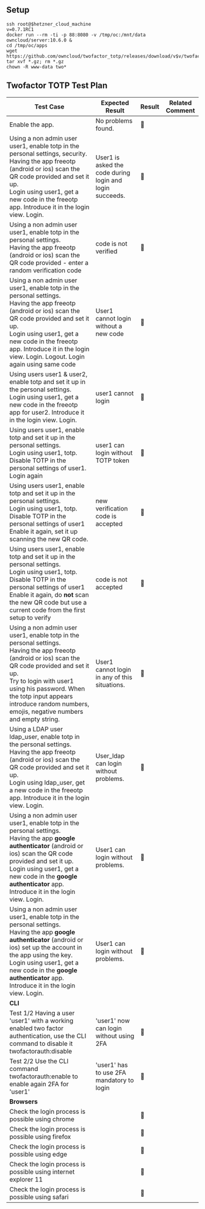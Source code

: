## Setup
```
ssh root@$hetzner_cloud_machine
v=0.7.1RC1
docker run --rm -ti -p 88:8080 -v /tmp/oc:/mnt/data owncloud/server:10.6.0 &
cd /tmp/oc/apps
wget https://github.com/owncloud/twofactor_totp/releases/download/v$v/twofactor_totp-$v.tar.gz
tar xvf *.gz; rm *.gz
chown -R www-data two*
```

## Twofactor TOTP Test Plan

| Test Case                                | Expected Result                          | Result         | Related Comment |
| ---------------------------------------- | ---------------------------------------- | -------------- | --------------- |
| Enable the app.                          | No problems found.                       | 🚧  |                 |
| Using a non admin user user1, enable totp in the personal settings, security.<br />Having the app freeotp (android or ios) scan the QR code provided and set it up.<br />Login using user1, get a new code in the freeotp app. Introduce it in the login view. Login. | User1 is asked the code during login and login succeeds.        | 🚧            |                 |
| Using a non admin user user1, enable totp in the personal settings.<br />Having the app freeotp (android or ios) scan the QR code provided - enter a random verification code | code is not verified |  🚧            |                 |
| Using a non admin user user1, enable totp in the personal settings.<br />Having the app freeotp (android or ios) scan the QR code provided and set it up.<br />Login using user1, get a new code in the freeotp app. Introduce it in the login view. Login. Logout. Login again using same code | User1 cannot login without a new code        | 🚧             |                |
| Using users user1 & user2, enable totp and set it up in the personal settings.<br />Login using user1, get a new code in the freeotp app for user2. Introduce it in the login view. Login. | user1 cannot login      | 🚧            |                 |
| Using users user1, enable totp and set it up in the personal settings.<br />Login using user1, totp.<br />Disable TOTP in the personal settings of user1. Login again | user1 can login without TOTP token      | 🚧            |                 |
| Using users user1, enable totp and set it up in the personal settings.<br />Login using user1, totp.<br />Disable TOTP in the personal settings of user1<br/> Enable it again, set it up scanning the new QR code. | new verification code is accepted      | 🚧            |                 |
| Using users user1, enable totp and set it up in the personal settings.<br />Login using user1, totp.<br />Disable TOTP in the personal settings of user1<br/> Enable it again, do **not** scan the new QR code but use a current code from the first setup to verify | code is not accepted      | 🚧            |                 |
| Using a non admin user user1, enable totp in the personal settings.<br />Having the app freeotp (android or ios) scan the QR code provided and set it up.<br />Try to login with user1 using his password. When the totp input appears introduce random numbers, emojis, negative numbers and empty string. | User1 cannot login in any of this situations. | 🚧              |                 |
| Using a LDAP user ldap_user, enable totp in the personal settings.<br />Having the app freeotp (android or ios) scan the QR code provided and set it up.<br />Login using ldap_user, get a new code in the freeotp app. Introduce it in the login view. Login. | User_ldap can login without problems.    | 🚧              |                 |
| Using a non admin user user1, enable totp in the personal settings.<br />Having the app **google authenticator** (android or ios) scan the QR code provided and set it up.<br />Login using user1, get a new code in the **google authenticator** app. Introduce it in the login view. Login. | User1 can login without problems.        | 🚧             |                 |
| Using a non admin user user1, enable totp in the personal settings.<br />Having the app **google authenticator** (android or ios) set up the account in the app using the key.<br />Login using user1, get a new code in the **google authenticator** app. Introduce it in the login view. Login. | User1 can login without problems.        | 🚧             |                 |
| **CLI**                             |                                          |                |                 |
| Test 1/2 Having a user 'user1' with a working enabled two factor authentication, use the CLI command to disable it twofactorauth:disable                           |   'user1' now can login without using 2FA                                       |  🚧               |                 |
| Test 2/2 Use the CLI command twofactorauth:enable to enable again 2FA for 'user1'   |   'user1' has to use 2FA mandatory to login                                       |  🚧               |                 |
| **Browsers**                             |                                          |                |                 |
| Check the login process is possible using chrome |                                          | 🚧             |                 |
| Check the login process is possible using firefox |                                          | 🚧              |                 |
| Check the login process is possible using edge |                                          | 🚧             |            |
| Check the login process is possible using internet explorer 11 |                                          | 🚧             | <br />          |
| Check the login process is possible using safari |                                          | 🚧             |                 |
